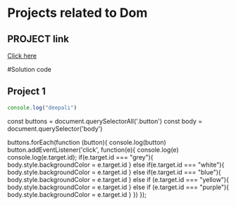 # Projects related to Dom
## PROJECT link
[Click here](https://stackblitz.com/edit/dom-projject-chaiaurcode?file=index.html)

#Solution code
## Project 1
``` javascript
console.log("deepali")
```

const buttons = document.querySelectorAll('.button')
const body = document.querySelector('body')

buttons.forEach(function (button){
  console.log(button)
  button.addEventListener('click', function(e){
    console.log(e)
    console.log(e.target.id);
    if(e.target.id === "grey"){
      body.style.backgroundColor = e.target.id
    }
    else if(e.target.id === "white"){
      body.style.backgroundColor = e.target.id
    }
    else if(e.target.id === "blue"){
      body.style.backgroundColor = e.target.id
    }
    else if (e.target.id === "yellow"){
      body.style.backgroundColor = e.target.id
    }
    else if (e.target.id === "purple"){
      body.style.backgroundColor = e.target.id
    }
  })
});